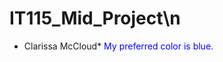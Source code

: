 # IT115_Mid_Project\n
* Clarissa McCloud* 
<span style="color:blue">My preferred color is blue.</span>
